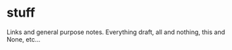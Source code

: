 stuff
=====

Links and general purpose notes. Everything draft, all and nothing, this and None, etc... 
